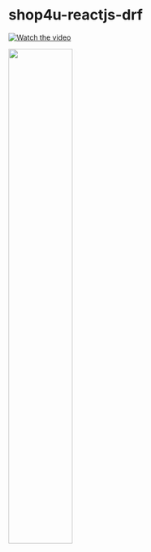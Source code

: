 # shop4u-reactjs-drf
[![Watch the video](https://i.imgur.com/vKb2F1B.png)](https://drive.google.com/file/d/1hy2rhCA7hpMtXJiCFPkWx8S8rJsbJ_W9/view?usp=sharing)

[<img src="https://i.ytimg.com/vi/Hc79sDi3f0U/maxresdefault.jpg" width="50%">](https://www.youtube.com/watch?v=Hc79sDi3f0U "Now in Android: 55")
